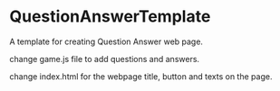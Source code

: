 # QuestionAnswerTemplate
A template for creating Question Answer web page.

change game.js file to add questions and answers.

change index.html for the webpage title, button and texts on the page.
